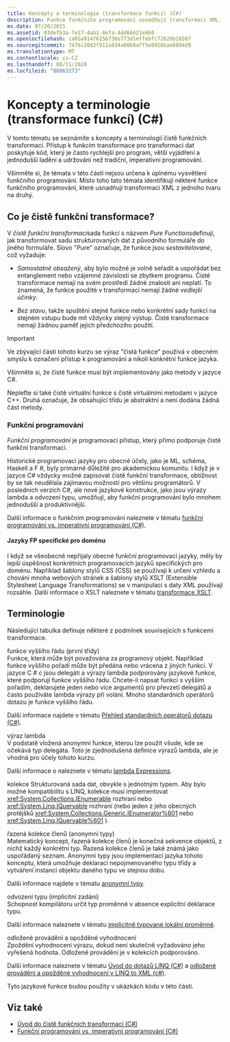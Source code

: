 ```yaml
---
title: Koncepty a terminologie (transformace funkcí) (C#)
description: Funkce funkčního programování usnadňují transformaci XML. Přečtěte si o konceptech a terminologii čistě funkčních transformací v jazyce C#.
ms.date: 07/20/2015
ms.assetid: 03defb3a-7e17-4ab1-8efa-4dd66621e860
ms.openlocfilehash: ca05a914f6156730e773d1effebfc72626b16507
ms.sourcegitcommit: 7476c20d2f911a834a00b8a7f5e8926bae6804d9
ms.translationtype: MT
ms.contentlocale: cs-CZ
ms.lasthandoff: 08/11/2020
ms.locfileid: "88063273"
---
```

# <a name="concepts-and-terminology-functional-transformation-c"></a>Koncepty a terminologie (transformace funkcí) (C#)

V tomto tématu se seznámíte s koncepty a terminologií čistě funkčních transformací. Přístup k funkcím transformace pro transformaci dat poskytuje kód, který je často rychlejší pro program, větší vyjádření a jednodušší ladění a udržování než tradiční, imperativní programování.

Všimněte si, že témata v této části nejsou určena k úplnému vysvětlení funkčního programování. Místo toho tato témata identifikují některé funkce funkčního programování, které usnadňují transformaci XML z jednoho tvaru na druhý.

## <a name="what-is-pure-functional-transformation"></a>Co je čistě funkční transformace?

V *čistě funkční transformaci*sada funkcí s názvem *Pure Functions*definují, jak transformovat sadu strukturovaných dat z původního formuláře do jiného formuláře. Slovo "Pure" označuje, že funkce jsou *sestavitelované*, což vyžaduje:

- *Samostatně obsažený*, aby bylo možné je volně seřadit a uspořádat bez entanglement nebo vzájemné závislosti se zbytkem programu. Čisté transformace nemají na svém prostředí žádné znalosti ani neplatí. To znamená, že funkce použité v transformaci nemají žádné *vedlejší účinky*.

- *Bez stavu*, takže spuštění stejné funkce nebo konkrétní sady funkcí na stejném vstupu bude mít vždycky stejný výstup. Čisté transformace nemají žádnou paměť jejich předchozího použití.

> [!IMPORTANT]
> Ve zbývající části tohoto kurzu se výraz "čistá funkce" používá v obecném smyslu k označení přístup k programování a nikoli konkrétní funkce jazyka.
>
> Všimněte si, že čisté funkce musí být implementovány jako metody v jazyce C#.
>
> Nepleťte si také čistě virtuální funkce s čistě virtuálními metodami v jazyce C++. Druhá označuje, že obsahující třídu je abstraktní a není dodána žádná část metody.

### <a name="functional-programming"></a>Funkční programování

*Funkční programování* je programovací přístup, který přímo podporuje čistě funkční transformaci.

Historické programovací jazyky pro obecné účely, jako je ML, schéma, Haskell a F #, byly primárně důležité pro akademickou komunitu. I když je v jazyce C# vždycky možné zapisovat čistě funkční transformace, obtížnost by se tak neudělala zajímavou možností pro většinu programátorů. V posledních verzích C#, ale nové jazykové konstrukce, jako jsou výrazy lambda a odvození typu, umožňují, aby funkční programování bylo mnohem jednodušší a produktivnější.

Další informace o funkčním programování naleznete v tématu [funkční programování vs. imperativní programování (C#)](./functional-programming-vs-imperative-programming.md).

#### <a name="domain-specific-fp-languages"></a>Jazyky FP specifické pro doménu

I když se všeobecně nepřijaly obecné funkční programovací jazyky, měly by lepší úspěšnost konkrétních programovacích jazyků specifických pro doménu. Například šablony stylů CSS (CSS) se používají k určení vzhledu a chování mnoha webových stránek a šablony stylů XSLT (Extensible Stylesheet Language Transformations) se v manipulaci s daty XML používají rozsáhle. Další informace o XSLT naleznete v tématu [transformace XSLT](../../../../standard/data/xml/xslt-transformations.md).

## <a name="terminology"></a>Terminologie

Následující tabulka definuje některé z podmínek souvisejících s funkcemi transformace.

funkce vyššího řádu (první třídy) \
Funkce, která může být považována za programový objekt. Například funkce vyššího pořadí může být předána nebo vrácena z jiných funkcí. V jazyce C # c jsou delegáti a výrazy lambda podporovány jazykové funkce, které podporují funkce vyššího řádu. Chcete-li napsat funkci s vyšším pořadím, deklarujete jeden nebo více argumentů pro převzetí delegátů a často používáte lambda výrazy při volání. Mnoho standardních operátorů dotazu je funkce vyššího řádu.

Další informace najdete v tématu [Přehled standardních operátorů dotazu (C#)](./standard-query-operators-overview.md).

výraz lambda \
V podstatě vložená anonymní funkce, kterou lze použít všude, kde se očekává typ delegáta. Toto je zjednodušená definice výrazů lambda, ale je vhodná pro účely tohoto kurzu.

Další informace o naleznete v tématu [lambda Expressions](../../../language-reference/operators/lambda-expressions.md).

kolekce
Strukturovaná sada dat, obvykle s jednotným typem. Aby bylo možné kompatibilitu s LINQ, kolekce musí implementovat <xref:System.Collections.IEnumerable> rozhraní nebo <xref:System.Linq.IQueryable> rozhraní (nebo jeden z jeho obecných protějšků <xref:System.Collections.Generic.IEnumerator%601> nebo <xref:System.Linq.IQueryable%601> ).

řazená kolekce členů (anonymní typy) \
Matematický koncept, řazená kolekce členů je konečná sekvence objektů, z nichž každý konkrétní typ. Řazená kolekce členů je také známá jako uspořádaný seznam. Anonymní typy jsou implementací jazyka tohoto konceptu, která umožňuje deklaraci nepojmenovaného typu třídy a vytváření instancí objektu daného typu ve stejnou dobu.

Další informace najdete v tématu [anonymní typy](../../classes-and-structs/anonymous-types.md).

odvození typu (implicitní zadání) \
Schopnost kompilátoru určit typ proměnné v absence explicitní deklarace typu.

Další informace naleznete v tématu [implicitně typované lokální proměnné](../../classes-and-structs/implicitly-typed-local-variables.md).

odložené provádění a opožděné vyhodnocení \
Zpoždění vyhodnocení výrazu, dokud není skutečně vyžadováno jeho vyřešená hodnota. Odložené provádění je v kolekcích podporováno.

Další informace naleznete v tématu [Úvod do dotazů LINQ (C#)](./introduction-to-linq-queries.md) a [odložené provádění a opožděné vyhodnocení v LINQ to XML (c#)](./deferred-execution-and-lazy-evaluation-in-linq-to-xml.md).

Tyto jazykové funkce budou použity v ukázkách kódu v této části.

## <a name="see-also"></a>Viz také

- [Úvod do čistě funkčních transformací (C#)](./introduction-to-pure-functional-transformations.md)
- [Funkční programování vs. imperativní programování (C#)](./functional-programming-vs-imperative-programming.md)
